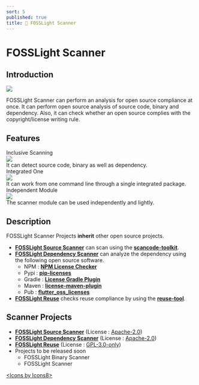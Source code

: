 ```yaml
---
sort: 5
published: true
title: 🔎 FOSSLight Scanner
---
```

# FOSSLight Scanner

## Introduction
<img src="https://github.com/fosslight/ko/raw/main/assets/img/fosslight_scanner.jpg">

FOSSLight Scanner can perform an analysis for open source compliance at once. It can perform open source analysis of source code, binary and dependency. Also, it can check whether an open source complies with the copyright/license writing rule.

## Features

<div class="flex-container">
  <div class="flex-contents">
    <div>
      <div id="feature_title">
        Inclusive Scanning
      </div>
      <div id="feature_img">
        <img src="https://img.icons8.com/dotty/80/000000/check-all.png"/>
      </div>
      <div id="feature_content">
        It can detect source code, binary as well as dependency.
      </div>
    </div>
  </div>

  <div class="flex-contents">
    <div>
      <div id="feature_title">
        Integrated One
      </div>
      <div id="feature_img">
        <img src="https://img.icons8.com/wired/64/000000/workspace-one.png"/>
      </div>
      <div id="feature_content">
        It can work from one command line through a single integrated package.
      </div>
    </div>
  </div>

  <div class="flex-contents">
    <div>
      <div id="feature_title">
        Independent Module
      </div>
      <div id="feature_img">
        <img src="https://img.icons8.com/dotty/80/000000/module.png"/>
      </div>
      <div id="feature_content">
        The scanner module can be used independently and lightly.
      </div>
    </div>
  </div>
</div>

## Description

FOSSLight Scanner Projects **inherit** other open source projects.

- [**FOSSLight Source Scanner**](1_source.md) can scan using the **[scancode-toolkit](https://github.com/nexB/scancode-toolkit)**.
- [**FOSSLight Dependency Scanner**](2_dependency.md) can analyze the dependency using the following open source software.
  - NPM : **[NPM License Checker](https://github.com/davglass/license-checker)**
  - Pypi : **[pip-licenses](https://github.com/raimon49/pip-licenses)**
  - Gradle : **[License Gradle Plugin](https://github.com/hierynomus/license-gradle-plugin)**
  - Maven : **[license-maven-plugin](https://github.com/mojohaus/license-maven-plugin)**
  - Pub : **[flutter_oss_licenses](https://github.com/espresso3389/flutter_oss_licenses)**
- [**FOSSLight Reuse**](3_reuse.md) checks reuse compliance by using the **[reuse-tool](https://github.com/fsfe/reuse-tool)**.

## Scanner Projects

- [**FOSSLight Source Scanner**](1_source.md) (License : [Apache-2.0](https://github.com/fosslight/fosslight_source_scanner/blob/main/LICENSE))
- [**FOSSLight Dependency Scanner**](2_dependency.md) (License : [Apache-2.0](https://github.com/fosslight/fosslight_dependency_scanner/blob/main/LICENSE))
- [**FOSSLight Reuse**](3_reuse.md) (License : [GPL-3.0-only](https://github.com/fosslight/fosslight_reuse/blob/main/LICENSE))
- Projects to be released soon
  - FOSSLight Binary Scanner
  - FOSSLight Scanner
  
     
      
<div class="right"><a href="https://icons8.com/icon">&lt;Icons by Icons8&gt;</a></div>
